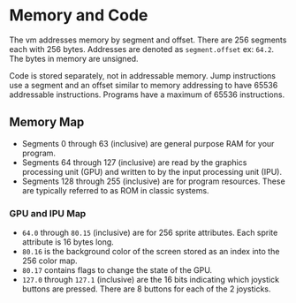 # Memory and Code
The vm addresses memory by segment and offset. There are 256 segments each with 256 bytes. Addresses are denoted as `segment.offset` ex: `64.2`. The bytes in memory are unsigned.

Code is stored separately, not in addressable memory. Jump instructions use a segment and an offset similar to memory addressing to have 65536 addressable instructions. Programs have a maximum of 65536 instructions.

## Memory Map
- Segments 0 through 63 (inclusive) are general purpose RAM for your program.
- Segments 64 through 127 (inclusive) are read by the graphics processing unit (GPU) and written to by the input processing unit (IPU).
- Segments 128 through 255 (inclusive) are for program resources. These are typically referred to as ROM in classic systems.

### GPU and IPU Map
- `64.0` through `80.15` (inclusive) are for 256 sprite attributes. Each sprite attribute is 16 bytes long.
- `80.16` is the background color of the screen stored as an index into the 256 color map.
- `80.17` contains flags to change the state of the GPU.
- `127.0` through `127.1` (inclusive) are the 16 bits indicating which joystick buttons are pressed. There are 8 buttons for each of the 2 joysticks.
